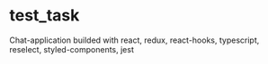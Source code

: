 # test_task
Chat-application builded with react, redux, react-hooks, typescript, reselect, styled-components, jest
